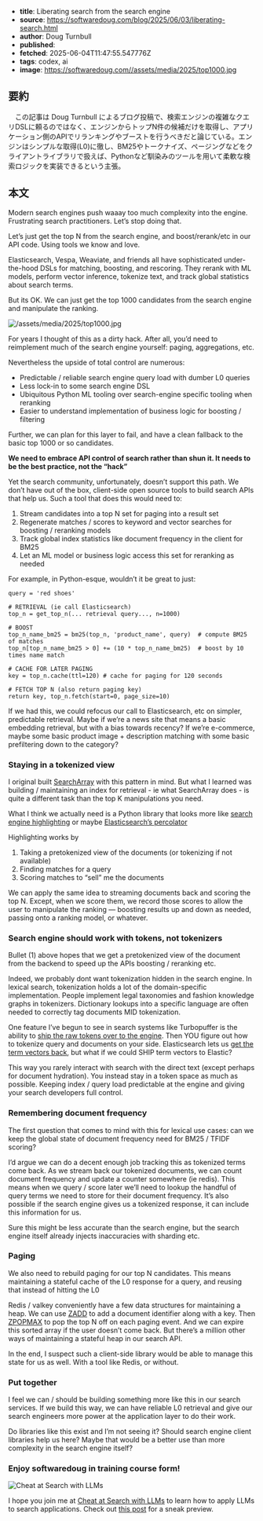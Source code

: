 <!-- metadata -->

- **title**: Liberating search from the search engine
- **source**: https://softwaredoug.com/blog/2025/06/03/liberating-search.html
- **author**: Doug Turnbull
- **published**:
- **fetched**: 2025-06-04T11:47:55.547776Z
- **tags**: codex, ai
- **image**: https://softwaredoug.com//assets/media/2025/top1000.jpg

## 要約

　この記事は Doug Turnbull によるブログ投稿で、検索エンジンの複雑なクエリDSLに頼るのではなく、エンジンからトップN件の候補だけを取得し、アプリケーション側のAPIでリランキングやブーストを行うべきだと論じている。エンジンはシンプルな取得(L0)に徹し、BM25やトークナイズ、ページングなどをクライアントライブラリで扱えば、Pythonなど馴染みのツールを用いて柔軟な検索ロジックを実装できるという主張。

## 本文

Modern search engines push waaay too much complexity into the engine. Frustrating search practitioners. Let’s stop doing that.

Let’s just get the top N from the search engine, and boost/rerank/etc in our API code. Using tools we know and love.

Elasticsearch, Vespa, Weaviate, and friends all have sophisticated under-the-hood DSLs for matching, boosting, and rescoring. They rerank with ML models, perform vector inference, tokenize text, and track global statistics about search terms.

But its OK. We can just get the top 1000 candidates from the search engine and manipulate the ranking.

![/assets/media/2025/top1000.jpg](https://softwaredoug.com/assets/media/2025/top1000.jpg)

For years I thought of this as a dirty hack. After all, you’d need to reimplement much of the search engine yourself: paging, aggregations, etc.

Nevertheless the upside of total control are numerous:

- Predictable / reliable search engine query load with dumber L0 queries
- Less lock-in to some search engine DSL
- Ubiquitous Python ML tooling over search-engine specific tooling when reranking
- Easier to understand implementation of business logic for boosting / filtering

Further, we can plan for this layer to fail, and have a clean fallback to the basic top 1000 or so candidates.

**We need to embrace API control of search rather than shun it. It needs to be the best practice, not the “hack”**

Yet the search community, unfortunately, doesn’t support this path. We don’t have out of the box, client-side open source tools to build search APIs that help us. Such a tool that does this would need to:

1. Stream candidates into a top N set for paging into a result set
2. Regenerate matches / scores to keyword and vector searches for boosting / reranking models
3. Track global index statistics like document frequency in the client for BM25
4. Let an ML model or business logic access this set for reranking as needed

For example, in Python-esque, wouldn’t it be great to just:

```
query = 'red shoes'

# RETRIEVAL (ie call Elasticsearch)
top_n = get_top_n(... retrieval query..., n=1000)

# BOOST
top_n_name_bm25 = bm25(top_n, 'product_name', query)  # compute BM25 of matches
top_n[top_n_name_bm25 > 0] += (10 * top_n_name_bm25)  # boost by 10 times name match

# CACHE FOR LATER PAGING
key = top_n.cache(ttl=120) # cache for paging for 120 seconds

# FETCH TOP N (also return paging key)
return key, top_n.fetch(start=0, page_size=10)

```

If we had this, we could refocus our call to Elasticsearch, etc on simpler, predictable retrieval. Maybe if we’re a news site that means a basic embedding retrieval, but with a bias towards recency? If we’re e-commerce, maybe some basic product image + description matching with some basic prefiltering down to the category?

### Staying in a tokenized view

I original built [SearchArray](https://github.com/softwaredoug/searcharray) with this pattern in mind. But what I learned was building / maintaining an index for retrieval - ie what SearchArray does - is quite a different task than the top K manipulations you need.

What I think we actually need is a Python library that looks more like [search engine highlighting](https://www.elastic.co/docs/reference/elasticsearch/rest-apis/highlighting) or maybe [Elasticsearch’s percolator](https://www.elastic.co/guide/en/elasticsearch/reference/current/query-dsl-percolate-query.html)

Highlighting works by

1. Taking a pretokenized view of the documents (or tokenizing if not available)
2. Finding matches for a query
3. Scoring matches to “sell” me the documents

We can apply the same idea to streaming documents back and scoring the top N. Except, when we score them, we record those scores to allow the user to manipulate the ranking — boosting results up and down as needed, passing onto a ranking model, or whatever.

### Search engine should work with tokens, not tokenizers

Bullet (1) above hopes that we get a pretokenized view of the document from the backend to speed up the APIs boosting / reranking etc.

Indeed, we probably dont want tokenization hidden in the search engine. In lexical search, tokenization holds a lot of the domain-specific implementation. People implement legal taxonomies and fashion knowledge graphs in tokenizers. Dictionary lookups into a specific language are often needed to correctly tag documents MID tokenization.

One feature I’ve begun to see in search systems like Turbopuffer is the ability to [ship the raw tokens over to the engine](https://turbopuffer.com/docs/schema#tokenizers-for-full-text-search). Then YOU figure out how to tokenize query and documents on your side. Elasticsearch lets us [get the term vectors back](https://www.elastic.co/docs/api/doc/elasticsearch/operation/operation-reindex-rethrottle), but what if we could SHIP term vectors to Elastic?

This way you rarely interact with search with the direct text (except perhaps for document hydration). You instead stay in a token space as much as possible. Keeping index / query load predictable at the engine and giving your search developers full control.

### Remembering document frequency

The first question that comes to mind with this for lexical use cases: can we keep the global state of document frequency need for BM25 / TFIDF scoring?

I’d argue we can do a decent enough job tracking this as tokenized terms come back. As we stream back our tokenized documents, we can count document frequency and update a counter somewhere (ie redis). This means when we query / score later we’ll need to lookup the handful of query terms we need to store for their document frequency. It’s also possible if the search engine gives us a tokenized response, it can include this information for us.

Sure this might be less accurate than the search engine, but the search engine itself already injects inaccuracies with sharding etc.

### Paging

We also need to rebuild paging for our top N candidates. This means maintaining a stateful cache of the L0 response for a query, and reusing that instead of hitting the L0

Redis / valkey conveniently have a few data structures for maintaining a heap. We can use [ZADD](https://valkey.io/commands/zadd/) to add a document identifier along with a key. Then [ZPOPMAX](https://valkey.io/commands/zpopmax/) to pop the top N off on each paging event. And we can expire this sorted array if the user doesn’t come back. But there’s a million other ways of maintaining a stateful heap in our search API.

In the end, I suspect such a client-side library would be able to manage this state for us as well. With a tool like Redis, or without.

### Put together

I feel we can / should be building something more like this in our search services. If we build this way, we can have reliable L0 retrieval and give our search engineers more power at the application layer to do their work.

Do libraries like this exist and I’m not seeing it? Should search engine client libraries help us here? Maybe that would be a better use than more complexity in the search engine itself?

### Enjoy softwaredoug in training course form!

![Cheat at Search with LLMs](https://softwaredoug.com/assets/media/2025/cheat-at-search-social.png)

I hope you join me at [Cheat at Search with LLMs](https://maven.com/softwaredoug/cheat-at-search) to learn how to apply LLMs to search applications. Check out [this post](https://github.com/softwaredoug/softwaredoug.com/edit/master/_includes/post.html) for a sneak preview.
